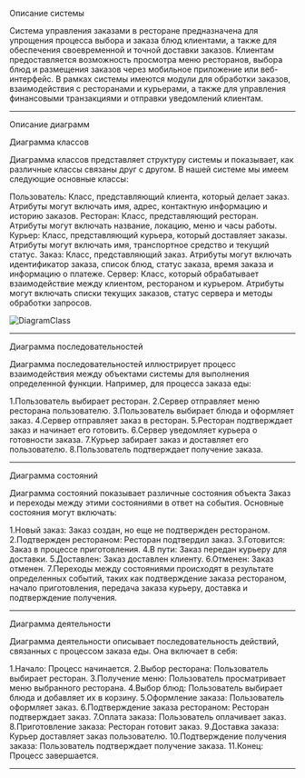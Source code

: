 Описание системы

Система управления заказами в ресторане предназначена для упрощения процесса выбора и заказа блюд клиентами, а также для обеспечения своевременной и точной доставки заказов. Клиентам предоставляется возможность просмотра меню ресторанов, выбора блюд и размещения заказов через мобильное приложение или веб-интерфейс. В рамках системы имеются модули для обработки заказов, взаимодействия с ресторанами и курьерами, а также для управления финансовыми транзакциями и отправки уведомлений клиентам.

--------------------------------------------------------------------------------------------------------------------------------------------------

Описание диаграмм

Диаграмма классов

Диаграмма классов представляет структуру системы и показывает, как различные классы связаны друг с другом. В нашей системе мы имеем следующие основные классы:

Пользователь: Класс, представляющий клиента, который делает заказ. Атрибуты могут включать имя, адрес, контактную информацию и историю заказов.
Ресторан: Класс, представляющий ресторан. Атрибуты могут включать название, локацию, меню и часы работы.
Курьер: Класс, представляющий курьера, который доставляет заказы. Атрибуты могут включать имя, транспортное средство и текущий статус.
Заказ: Класс, представляющий заказ. Атрибуты могут включать идентификатор заказа, список блюд, статус заказа, время заказа и информацию о платеже.
Сервер: Класс, который обрабатывает взаимодействие между клиентом, рестораном и курьером. Атрибуты могут включать списки текущих заказов, статус сервера и методы обработки запросов.

![DiagramClass](https://github.com/sadoverflow/technical_problem_3/assets/138523101/7ef7ab65-98bd-4d9c-b3ea-fa7cf5c82c0a)

--------------------------------------------------------------------------------------------------------------------------------------------------

Диаграмма последовательностей

Диаграмма последовательностей иллюстрирует процесс взаимодействия между объектами системы для выполнения определенной функции. Например, для процесса заказа еды:

1.Пользователь выбирает ресторан.
2.Сервер отправляет меню ресторана пользователю.
3.Пользователь выбирает блюда и оформляет заказ.
4.Сервер отправляет заказ в ресторан.
5.Ресторан подтверждает заказ и начинает его готовить.
6.Сервер уведомляет курьера о готовности заказа.
7.Курьер забирает заказ и доставляет его пользователю.
8.Пользователь подтверждает получение заказа.

--------------------------------------------------------------------------------------------------------------------------------------------------

Диаграмма состояний

Диаграмма состояний показывает различные состояния объекта Заказ и переходы между этими состояниями в ответ на события. Основные состояния могут включать:

1.Новый заказ: Заказ создан, но еще не подтвержден рестораном.
2.Подтвержден рестораном: Ресторан подтвердил заказ.
3.Готовится: Заказ в процессе приготовления.
4.В пути: Заказ передан курьеру для доставки.
5.Доставлен: Заказ доставлен клиенту.
6.Отменен: Заказ отменен.
7.Переходы между состояниями происходят в результате определенных событий, таких как подтверждение заказа рестораном, начало приготовления, передача заказа курьеру, доставка и подтверждение получения.

--------------------------------------------------------------------------------------------------------------------------------------------------

Диаграмма деятельности

Диаграмма деятельности описывает последовательность действий, связанных с процессом заказа еды. Она включает в себя:

1.Начало: Процесс начинается.
2.Выбор ресторана: Пользователь выбирает ресторан.
3.Получение меню: Пользователь просматривает меню выбранного ресторана.
4.Выбор блюд: Пользователь выбирает блюда и добавляет их в корзину.
5.Оформление заказа: Пользователь оформляет заказ.
6.Подтверждение заказа рестораном: Ресторан подтверждает заказ.
7.Оплата заказа: Пользователь оплачивает заказ.
8.Приготовление заказа: Ресторан готовит заказ.
9.Доставка заказа: Курьер доставляет заказ пользователю.
10.Подтверждение получения заказа: Пользователь подтверждает получение заказа.
11.Конец: Процесс завершается.

--------------------------------------------------------------------------------------------------------------------------------------------------
